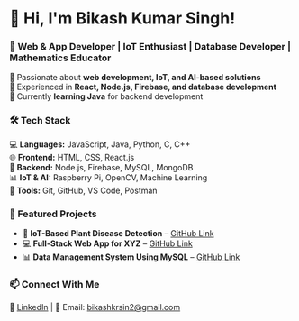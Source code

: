 # 👋 Hi, I'm Bikash Kumar Singh! 
### 🚀 Web & App Developer | IoT Enthusiast | Database Developer | Mathematics Educator  

🔹 Passionate about **web development, IoT, and AI-based solutions**  
🔹 Experienced in **React, Node.js, Firebase, and database development**  
🔹 Currently **learning Java** for backend development  

### 🛠 Tech Stack
💻 **Languages:** JavaScript, Java, Python, C, C++  
🌐 **Frontend:** HTML, CSS, React.js  
📡 **Backend:** Node.js, Firebase, MySQL, MongoDB  
📊 **IoT & AI:** Raspberry Pi, OpenCV, Machine Learning  
🔧 **Tools:** Git, GitHub, VS Code, Postman  

### 📌 Featured Projects  
- 🌱 **IoT-Based Plant Disease Detection** – [GitHub Link](#)  
- 💻 **Full-Stack Web App for XYZ** – [GitHub Link](#)  
- 📊 **Data Management System Using MySQL** – [GitHub Link](#)  

### 📫 Connect With Me  
💼 [LinkedIn](https://www.linkedin.com/in/bikashkrsin16815b29b/) | 📧 Email: bikashkrsin2@gmail.com  
